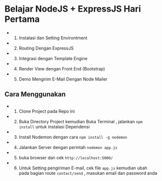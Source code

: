 # Belajar NodeJS + ExpressJS Hari Pertama

* 1. Instalasi dan Setting Environtment
* 2. Routing Dengan ExpressJS
* 3. Integrasi dengan Template Engine
* 4. Render View dengan Front End (Bootstrap)
* 5. Demo Mengirim E-Mail Dengan Node Mailer

## Cara Menggunakan
* 1. Clone Project pada Repo Ini
* 2. Buka Directory Project kemudian Buka Terminal , jalankan `npm install` untuk instalasi Dependensi
* 3. Install Nodemon dengan cara `npm install -g nodemon`
* 4. Jalankan Server dengan perintah `nodemon app.js`
* 5. buka browser dan cek `http://localhost:5000/`
* 6. Untuk Setting pengiriman E-mail, cek file `app.js` kemudian ubah pada bagian route `contact/send` , masukan email dan password anda
